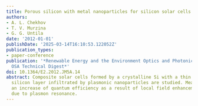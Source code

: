 ```yaml
---
title: Porous silicon with metal nanoparticles for silicon solar cells
authors:
- A. L. Chekhov
- T. V. Murzina
- G. G. Untila
date: '2012-01-01'
publishDate: '2025-03-14T16:10:53.122052Z'
publication_types:
- paper-conference
publication: '*Renewable Energy and the Environment Optics and Photonics Congress,
  OSA Technical Digest*'
doi: 10.1364/E2.2012.JM5A.14
abstract: Composite solar cells formed by a crystalline Si with a thin mesoporous
  silicon layer infiltrated by plasmonic nanoparticles are studied. Measurements show
  an increase of quantum efficiency as a result of local field enhancement near nanoparticles
  due to plasmon resonance.
---
```

